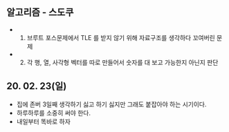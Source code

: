 ## 알고리즘 - 스도쿠
 - 1. 브루트 포스문제에서 TLE 를 받지 않기 위해 자료구조를 생각하다 꼬여버린 문제
 - 2. 각 행, 열, 사각형 벡터를 따로 만들어서 숫자를 대 보고 가능한지 아닌지 판단


## 20. 02. 23(일)
 - 집에 존버 3일째 생각하기 싫고 하기 싫지만 그래도 붙잡아야 하는 시기이다.
 - 하루하루를 소중히 써야 한다.
 - 내일부터 똑바로 하자